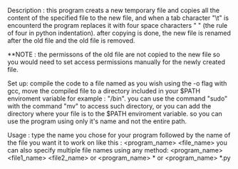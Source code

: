 Description : 
this program creats a new temporary file and copies all the content of the
specified file to the new file, and when a tab character "\t" is encounterd
the program replaces it with four space characters "    " (the rule of four
in python indentation). after copying is done, the new file is renamed after
the old file and the old file is removed.

**NOTE : the permissons of the old file are not copied to the new file so
you would need to set access permissions manually for the newly created file.

Set up:  compile the code to a file named as you wish using the -o flag with
gcc, move the compiled file to a directory included in your $PATH enviroment
variable for example : "/bin". you can use the command "sudo" with the command
"mv" to access such directory, or you can add the directory where your file is
to the $PATH enviroment variable. so you can use the program using only it's
name and not the entire path.

Usage : type the name you chose for your program followed by the name of the
file you want it to work on like this :
<program_name> <file_name>
  you can also specify multiple file names using any method:
<program_name> <file1_name> <file2_name>
or 
<program_name> *
or 
<program_name> *.py
